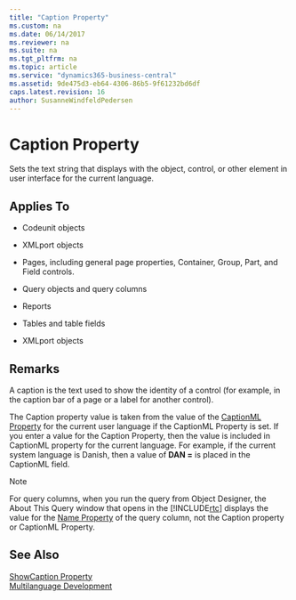 ```yaml
---
title: "Caption Property"
ms.custom: na
ms.date: 06/14/2017
ms.reviewer: na
ms.suite: na
ms.tgt_pltfrm: na
ms.topic: article
ms.service: "dynamics365-business-central"
ms.assetid: 9de475d3-eb64-4306-86b5-9f61232bd6df
caps.latest.revision: 16
author: SusanneWindfeldPedersen
---
```


# Caption Property
Sets the text string that displays with the object, control, or other element in user interface for the current language.  

## Applies To  

-   Codeunit objects  

-   XMLport objects  

-   Pages, including general page properties, Container, Group, Part, and Field controls.  

-   Query objects and query columns  

-   Reports  

-   Tables and table fields  

-   XMLport objects  

## Remarks  
 A caption is the text used to show the identity of a control (for example, in the caption bar of a page or a label for another control).  

 The Caption property value is taken from the value of the [CaptionML Property](devenv-captionml-property.md) for the current user language if the CaptionML Property is set. If you enter a value for the Caption Property, then the value is included in CaptionML property for the current language. For example, if the current system language is Danish, then a value of **DAN =<value>** is placed in the CaptionML field.  

> [!NOTE]  
>  For query columns, when you run the query from Object Designer, the About This Query window that opens in the [!INCLUDE[rtc](../includes/rtc_md.md)] displays the value for the [Name Property](devenv-name-property.md) of the query column, not the Caption property or CaptionML Property.  

## See Also  
 [ShowCaption Property](devenv-showcaption-property.md)   
 [Multilanguage Development](../devenv-multilanguage-development.md)
